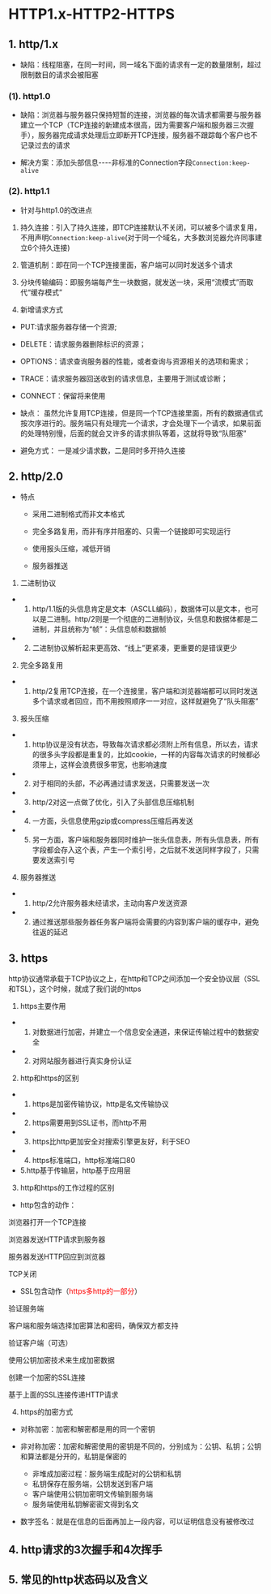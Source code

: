 # HTTP1.x-HTTP2-HTTPS

## 1. http/1.x

* 缺陷：线程阻塞，在同一时间，同一域名下面的请求有一定的数量限制，超过限制数目的请求会被阻塞

### (1). http1.0

* 缺陷：浏览器与服务器只保持短暂的连接，浏览器的每次请求都需要与服务器建立一个TCP（TCP连接的新建成本很高，因为需要客户端和服务器三次握手），服务器完成请求处理后立即断开TCP连接，服务器不跟踪每个客户也不记录过去的请求

* 解决方案：添加头部信息----非标准的Connection字段`Connection:keep-alive`

### (2). http1.1

* 针对与http1.0的改进点

1. 持久连接：引入了持久连接，即TCP连接默认不关闭，可以被多个请求复用，不用声明`Connection:keep-alive`(对于同一个域名，大多数浏览器允许同事建立6个持久连接)

2. 管道机制：即在同一个TCP连接里面，客户端可以同时发送多个请求

3. 分块传输编码：即服务端每产生一块数据，就发送一块，采用“流模式”而取代“缓存模式”

4. 新增请求方式

* PUT:请求服务器存储一个资源;
* DELETE：请求服务器删除标识的资源；
* OPTIONS：请求查询服务器的性能，或者查询与资源相关的选项和需求；
* TRACE：请求服务器回送收到的请求信息，主要用于测试或诊断；
* CONNECT：保留将来使用

* 缺点： 虽然允许复用TCP连接，但是同一个TCP连接里面，所有的数据通信式按次序进行的。服务端只有处理完一个请求，才会处理下一个请求，如果前面的处理特别慢，后面的就会又许多的请求排队等着，这就将导致“队阻塞”

* 避免方式： 一是减少请求数，二是同时多开持久连接

## 2. http/2.0

* 特点

  * 采用二进制格式而非文本格式

  * 完全多路复用，而非有序并阻塞的、只需一个链接即可实现运行

  * 使用报头压缩，减低开销

  * 服务器推送

1. 二进制协议

* 1. http/1.1版的头信息肯定是文本（ASCLL编码），数据体可以是文本，也可以是二进制。http/2则是一个彻底的二进制协议，头信息和数据体都是二进制，并且统称为“帧”：头信息帧和数据帧

* 2. 二进制协议解析起来更高效、“线上”更紧凑，更重要的是错误更少

2. 完全多路复用

* 1. http/2复用TCP连接，在一个连接里，客户端和浏览器端都可以同时发送多个请求或者回应，而不用按照顺序一一对应，这样就避免了“队头阻塞”

3. 报头压缩

* 1. http协议是没有状态，导致每次请求都必须附上所有信息，所以去，请求的很多头字段都是重复的，比如cookie，一样的内容每次请求的时候都必须带上，这样会浪费很多带宽，也影响速度
* 2. 对于相同的头部，不必再通过请求发送，只需要发送一次
* 3. http/2对这一点做了优化，引入了头部信息压缩机制
* 4. 一方面，头信息使用gzip或compress压缩后再发送
* 5. 另一方面，客户端和服务器同时维护一张头信息表，所有头信息表，所有字段都会存入这个表，产生一个索引号，之后就不发送同样字段了，只需要发送索引号

4. 服务器推送

* 1. http/2允许服务器未经请求，主动向客户发送资源
* 2. 通过推送那些服务器任务客户端将会需要的内容到客户端的缓存中，避免往返的延迟

## 3. https

http协议通常承载于TCP协议之上，在http和TCP之间添加一个安全协议层（SSL和TSL），这个时候，就成了我们说的https

1. https主要作用

  * 1. 对数据进行加密，并建立一个信息安全通道，来保证传输过程中的数据安全
  * 2. 对网站服务器进行真实身份认证

2. http和https的区别

  * 1. https是加密传输协议，http是名文传输协议
  * 2. https需要用到SSL证书，而http不用
  * 3. https比http更加安全对搜索引擎更友好，利于SEO
  * 4. https标准端口，http标准端口80
  * 5.http基于传输层，http基于应用层

3. http和https的工作过程的区别

  * http包含的动作：

  浏览器打开一个TCP连接

  浏览器发送HTTP请求到服务器

  服务器发送HTTP回应到浏览器

  TCP关闭

  * SSL包含动作（<font color=red>https多http的一部分</font>）

  验证服务端

  客户端和服务端选择加密算法和密码，确保双方都支持

  验证客户端（可选）

  使用公钥加密技术来生成加密数据

  创建一个加密的SSL连接

  基于上面的SSL连接传递HTTP请求

4. https的加密方式

  * 对称加密：加密和解密都是用的同一个密钥
  * 非对称加密：加密和解密使用的密钥是不同的，分别成为：公钥、私钥；公钥和算法都是分开的，私钥是保密的
    * 非堆成加密过程：服务端生成配对的公钥和私钥
    * 私钥保存在服务端，公钥发送到客户端
    * 客户端使用公钥加密明文传输到服务端
    * 服务端使用私钥解密密文得到名文

  * 数字签名：就是在信息的后面再加上一段内容，可以证明信息没有被修改过

## 4. http请求的3次握手和4次挥手

## 5. 常见的http状态码以及含义


<back-to-top />